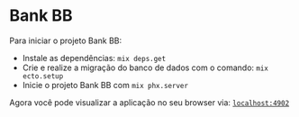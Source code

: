 # Bank BB

Para iniciar o projeto Bank BB:

  * Instale as dependências: `mix deps.get`
  * Crie e realize a migração do banco de dados com o comando: `mix ecto.setup`
  * Inicie o projeto Bank BB com `mix phx.server` 

Agora você pode visualizar a aplicação no seu browser via: [`localhost:4902`](http://localhost:4902) 